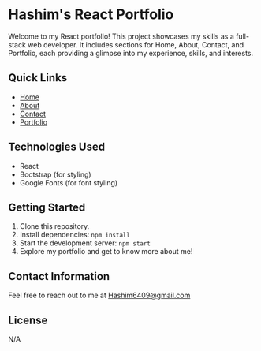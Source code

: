 # Hashim's React Portfolio

Welcome to my React portfolio! This project showcases my skills as a full-stack web developer. It includes sections for Home, About, Contact, and Portfolio, each providing a glimpse into my experience, skills, and interests.

## Quick Links

- [Home](#)
- [About](#)
- [Contact](#)
- [Portfolio](#)

## Technologies Used

- React
- Bootstrap (for styling)
- Google Fonts (for font styling)

## Getting Started

1. Clone this repository.
2. Install dependencies: `npm install`
3. Start the development server: `npm start`
4. Explore my portfolio and get to know more about me!

## Contact Information

Feel free to reach out to me at Hashim6409@gmail.com

## License

N/A



